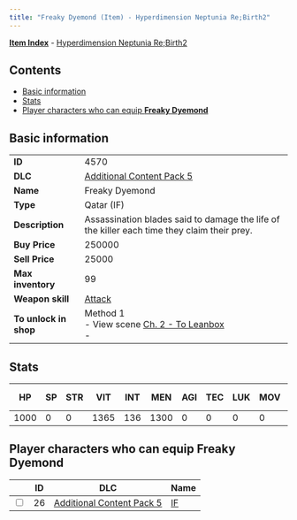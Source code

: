 ```yaml
---
title: "Freaky Dyemond (Item) - Hyperdimension Neptunia Re;Birth2"
---
```


[**Item Index**](/neptunia/rb2/item/index.html) - [Hyperdimension Neptunia Re;Birth2](/neptunia/rb2)

## Contents

- [Basic information](#basic-information)
- [Stats](#stats)
- [Player characters who can equip **Freaky Dyemond**](#player-characters-who-can-equip-freaky-dyemond)

## Basic information

|   |   |
| -- | -- |
| **ID** | 4570 |
| **DLC** | [Additional Content Pack 5](/neptunia/rb2/dlc/13-pack5.html) |
| **Name** | Freaky Dyemond |
| **Type** | Qatar (IF) |
| **Description** | Assassination blades said to damage the life of the killer each time they claim their prey. |
| **Buy Price** | 250000 |
| **Sell Price** | 25000 |
| **Max inventory** | 99 |
| **Weapon skill** | [Attack](/neptunia/rb2/skill/13-3201-attack.html) |
| **To unlock in shop** | Method 1<br />- View scene [Ch. 2 - To Leanbox](/neptunia/rb2/scene/0-201-ch-2-to-leanbox.html)<br />-  |

## Stats

| HP | SP | STR | VIT | INT | MEN | AGI | TEC | LUK | MOV | Fire res. | Ice res. | Wind res. | Lightning res. |
| -- | -- | --- | --- | --- | --- | --- | --- | --- | --- | --------- | -------- | --------- | -------------- |
| 1000 | 0 | 0 | 1365 | 136 | 1300 | 0 | 0 | 0 | 0 | 0 | 0 | 0 | 0 |

## Player characters who can equip **Freaky Dyemond**

|    | ID | DLC | Name |
| -- | -- | --- | ---- |
| <input type="checkbox" id="rb2-player-13-26" class="trackbox" /> | 26 | [Additional Content Pack 5](/neptunia/rb2/dlc/13-pack5.html) | [IF](/neptunia/rb2/player/13-26-if.html) |